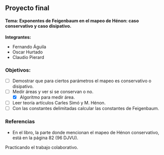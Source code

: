 ## Proyecto final
#### Tema: Exponentes de Feigenbaum en el mapeo de Hénon: caso conservativo y caso disipativo.

**Integrantes:**
- Fernando Águila
- Oscar Hurtado
- Claudio Pierard

### Objetivos:
* [ ] Demostrar que para ciertos parámetros el mapeo es conservativo o disipativo.
* [ ] Medir áreas y ver si se conservan o no.
  * [x] Algoritmo para medir área.
* [ ] Leer teoría artículos Carles Simó y M. Hénon.
* [ ] Con las constantes delimitadas calcular las constantes de Feigenbaum.

### Referencias
- En el libro, la parte donde mencionan el mapeo de Hénon conservativo, está en la página 82 (96 DJVU).

Practicando el trabajo colaborativo.
